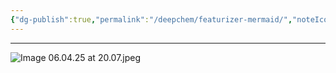 ```yaml
---
{"dg-publish":true,"permalink":"/deepchem/featurizer-mermaid/","noteIcon":""}
---
```


---
![Image 06.04.25 at 20.07.jpeg](/img/user/Attachments/Image%2006.04.25%20at%2020.07.jpeg)
